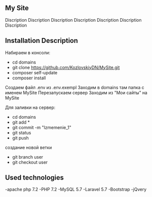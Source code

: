 ## My Site

 Discription
 Discription
 Discription
 Discription
 Discription
 Discription
 Discription

## Installation Description

 Набираем в консоли:
- cd domains
- git clone https://github.com/KozlovskiyDN/MySite.git
- composer self-update
- composer install

 Создаем файл .env из .env.exempl
 Заходим в domains там папка с именем MySite
 Перезапускаем сервер
 Заходим из "Мои сайты" на MySite

 Для заливки на сервер:
- cd domains 
- git add *
- git commit -m "Izmemenie_1"
- git status
- git push

 создание новой ветки
- git branch user 
- git checkout user
 
 
## Used technologies

-apache php 7.2
-PHP 7.2
-MySQL 5.7
-Laravel 5.7
-Bootstrap
-jQvery

